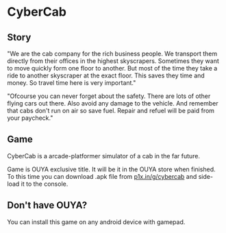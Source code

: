 # CyberCab

## Story

"We are the cab company for the rich business people. We transport them directly from their offices in the highest skyscrapers. Sometimes they want to move quickly form one floor to another. But most of the time they take a ride to another skyscraper at the exact floor. This saves they time and money. So travel time here is very important."

"Ofcourse you can never forget about the safety. There are lots of other flying cars out there. Also avoid any damage to the vehicle. And remember that cabs don't run on air so save fuel. Repair and refuel will be paid from your paycheck."

## Game
CyberCab is a arcade-platformer simulator of a cab in the far future.

Game is OUYA exclusive title. It will be it in the OUYA store when finished. To this time you can download .apk file from [p1x.in/g/cybercab](http://p1x.in/g/cybercab) and side-load it to the console.

## Don't have OUYA?

You can install this game on any android device with gamepad.
